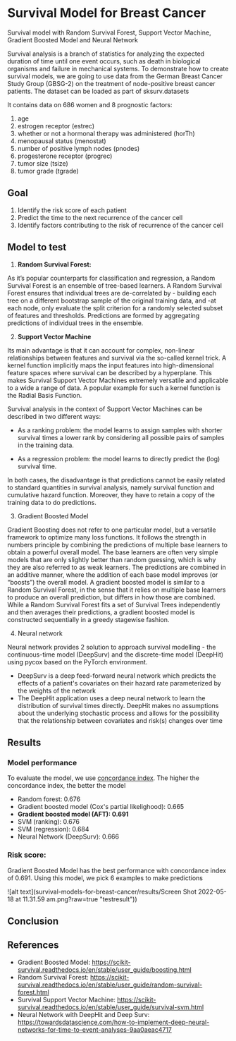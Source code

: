 # Survival Model for Breast Cancer

Survival model with Random Survival Forest, Support Vector Machine, Gradient Boosted Model and Neural Network


Survival analysis is a branch of statistics for analyzing the expected duration of time until one event occurs, such as death in biological organisms and failure in mechanical systems. To demonstrate how to create survival models, we are going to use data from the German Breast Cancer Study Group (GBSG-2) on the treatment of node-positive breast cancer patients. The dataset can be loaded as part of sksurv.datasets 

It contains data on 686 women and 8 prognostic factors: 
1. age
2. estrogen receptor (estrec)
3. whether or not a hormonal therapy was administered (horTh)
4. menopausal status (menostat)
5. number of positive lymph nodes (pnodes)
6. progesterone receptor (progrec)
7. tumor size (tsize)
8. tumor grade (tgrade)

## Goal
1. Identify the risk score of each patient
2. Predict the time to the next recurrence of the cancer cell
3. Identify factors contributing to the risk of recurrence of the cancer cell

## Model to test
1. __Random Survival Forest:__ 

As it’s popular counterparts for classification and regression, a Random Survival Forest is an ensemble of tree-based learners. A Random Survival Forest ensures that individual trees are de-correlated by - building each tree on a different bootstrap sample of the original training data, and -at each node, only evaluate the split criterion for a randomly selected subset of features and thresholds. Predictions are formed by aggregating predictions of individual trees in the ensemble.

2. __Support Vector Machine__

Its main advantage is that it can account for complex, non-linear relationships between features and survival via the so-called kernel trick. A kernel function implicitly maps the input features into high-dimensional feature spaces where survival can be described by a hyperplane. This makes Survival Support Vector Machines extremely versatile and applicable to a wide a range of data. A popular example for such a kernel function is the Radial Basis Function.


Survival analysis in the context of Support Vector Machines can be described in two different ways:

- As a ranking problem: the model learns to assign samples with shorter survival times a lower rank by considering all possible pairs of samples in the training data.

- As a regression problem: the model learns to directly predict the (log) survival time.

In both cases, the disadvantage is that predictions cannot be easily related to standard quantities in survival analysis, namely survival function and cumulative hazard function. Moreover, they have to retain a copy of the training data to do predictions.

3. Gradient Boosted Model

Gradient Boosting does not refer to one particular model, but a versatile framework to optimize many loss functions. It follows the strength in numbers principle by combining the predictions of multiple base learners to obtain a powerful overall model. The base learners are often very simple models that are only slightly better than random guessing, which is why they are also referred to as weak learners. The predictions are combined in an additive manner, where the addition of each base model improves (or “boosts”) the overall model.
A gradient boosted model is similar to a Random Survival Forest, in the sense that it relies on multiple base learners to produce an overall prediction, but differs in how those are combined. While a Random Survival Forest fits a set of Survival Trees independently and then averages their predictions, a gradient boosted model is constructed sequentially in a greedy stagewise fashion.

4. Neural network 

Neural network provides 2 solution to approach survival modelling - the continuous-time model (DeepSurv) and the discrete-time model (DeepHit) using pycox based on the PyTorch environment.
- DeepSurv is a deep feed-forward neural network which predicts the effects of a patient's covariates on their hazard rate parameterized by the weights of the network
- The DeepHit application uses a deep neural network to learn the distribution of survival times directly. DeepHit makes no assumptions about the underlying stochastic process and allows for the possibility that the relationship between covariates and risk(s) changes over time

## Results

### Model performance
To evaluate the model, we use [concordance index](https://proceedings.neurips.cc/paper/2007/file/33e8075e9970de0cfea955afd4644bb2-Paper.pdf). The higher the concordance index, the better the model

- Random forest: 0.676
- Gradient boosted model (Cox's partial likelighood): 0.665
- __Gradient boosted model (AFT): 0.691__
- SVM (ranking): 0.676
- SVM (regression): 0.684
- Neural Network (DeepSurv): 0.666

### Risk score:
Gradient Boosted Model has the best performance with concordance index of 0.691. Using this model, we pick 6 examples to make predictions

![alt text](survival-models-for-breast-cancer/results/Screen Shot 2022-05-18 at 11.31.59 am.png?raw=true "testresult"))



## Conclusion

## References
- Gradient Boosted Model: https://scikit-survival.readthedocs.io/en/stable/user_guide/boosting.html
- Random Survival Forest: https://scikit-survival.readthedocs.io/en/stable/user_guide/random-survival-forest.html
- Survival Support Vector Machine: https://scikit-survival.readthedocs.io/en/stable/user_guide/survival-svm.html
- Neural Network with DeepHit and Deep Surv: https://towardsdatascience.com/how-to-implement-deep-neural-networks-for-time-to-event-analyses-9aa0aeac4717